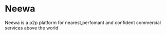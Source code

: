 # Neewa
Neewa is a p2p platform for nearest,perfomant and confident commercial services above the world 
